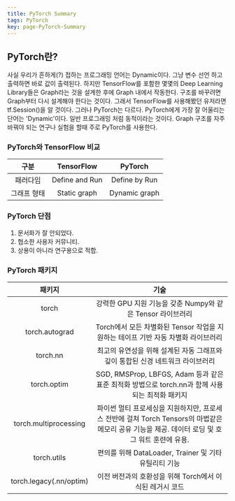```yaml
---
title: PyTorch Summary
tags: PyTorch
key: page-PyTorch-Summary
---
```


## PyTorch란?

사실 우리가 흔하게(?) 접하는 프로그래밍 언어는 Dynamic이다. 그냥 변수 선언 하고 출력하면 바로 값이 출력된다. 하지만 TensorFlow를 포함한 몇몇의 Deep Learning Library들은 Graph라는 것을 설계한 후에 Graph 내에서 작동한다. 구조를 바꾸려면 Graph부터 다시 설계해야 한다는 것이다. 그래서 TensorFlow를 사용해봤던 유저라면 tf.Session()을 알 것이다. 그러나 PyTorch는 다르다. PyTorch에게 가장 잘 어울리는 단어는 'Dynamic'이다. 일반 프로그래밍 처럼 동적이라는 것이다. Graph 구조를 자주 바꿔야 되는 연구나 실험을 할때 주로 PyTorch를 사용한다.

### PyTorch와 TensorFlow 비교

| 구분 | TensorFlow | PyTorch |
| :-: | :-: | :-: |
| 패러다임 | Define and Run | Define by Run |
| 그래프 형태 | Static graph | Dynamic graph |

### PyTorch 단점

1. 문서화가 잘 안되었다.
2. 협소한 사용자 커뮤니티.
3. 상용이 아니라 연구용으로 적합.

### PyTorch 패키지

| 패키지 | 기술 |
| :-: | :-: |
| torch | 강력한 GPU 지원 기능을 갖춘 Numpy와 같은 Tensor 라이브러리 |
| torch.autograd | Torch에서 모든 차별화된 Tensor 작업을 지원하는 테이프 기반 자동 차별화 라이브러리 |
| torch.nn | 최고의 유연성을 위해 설계된 자동 그래프와 깊이 통합된 신경 네트워크 라이브러리 |
| torch.optim | SGD, RMSProp, LBFGS, Adam 등과 같은 표준 최적화 방법으로 torch.nn과 함께 사용되는 최적화 패키지 |
| torch.multiprocessing | 파이썬 멀티 프로세싱을 지원하지만, 프로세스 전반에 걸쳐 Torch Tensors의 마법같은 메모리 공유 기능을 제공. 데이터 로딩 및 호그 워트 훈련에 유용. |
| torch.utils | 편의를 위해 DataLoader, Trainer 및 기타 유틸리티 기능 |
| torch.legacy(.nn/optim) | 이전 버전과의 호환성을 위해 Torch에서 이식된 레거시 코드 |